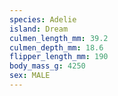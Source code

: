 ```yaml
---
species: Adelie
island: Dream
culmen_length_mm: 39.2
culmen_depth_mm: 18.6
flipper_length_mm: 190
body_mass_g: 4250
sex: MALE
---
```

